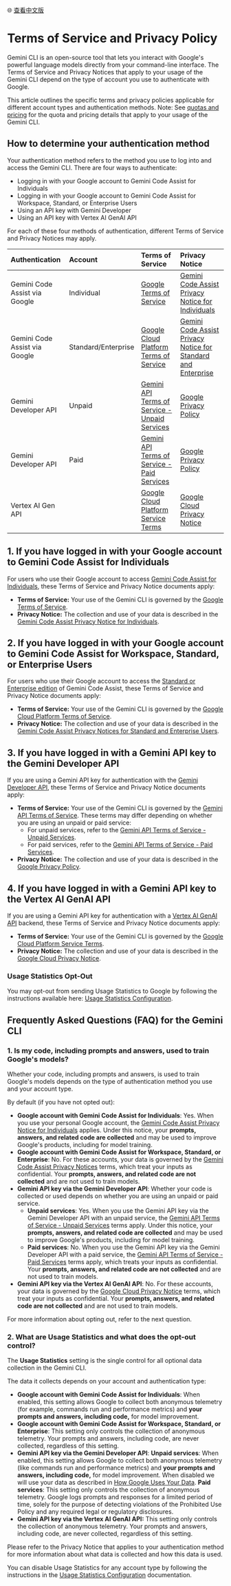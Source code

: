 🌐 [查看中文版](../i18n/chinese/docs/tos-privacy.md)

# Terms of Service and Privacy Policy

Gemini CLI is an open-source tool that lets you interact with Google's powerful language models directly from your command-line interface. The Terms of Service and Privacy Notices that apply to your usage of the Gemini CLI depend on the type of account you use to authenticate with Google.

This article outlines the specific terms and privacy policies applicable for different account types and authentication methods. Note: See [quotas and pricing](./quota-and-pricing.md) for the quota and pricing details that apply to your usage of the Gemini CLI.

## How to determine your authentication method

Your authentication method refers to the method you use to log into and access the Gemini CLI. There are four ways to authenticate:

- Logging in with your Google account to Gemini Code Assist for Individuals
- Logging in with your Google account to Gemini Code Assist for Workspace, Standard, or Enterprise Users
- Using an API key with Gemini Developer
- Using an API key with Vertex AI GenAI API

For each of these four methods of authentication, different Terms of Service and Privacy Notices may apply.

| Authentication                | Account             | Terms of Service                                                                                        | Privacy Notice                                                                                                                                                                                   |
| :---------------------------- | :------------------ | :------------------------------------------------------------------------------------------------------ | :----------------------------------------------------------------------------------------------------------------------------------------------------------------------------------------------- |
| Gemini Code Assist via Google | Individual          | [Google Terms of Service](https://policies.google.com/terms?hl=en-US)                                   | [Gemini Code Assist Privacy Notice for Individuals](https://developers.google.com/gemini-code-assist/resources/privacy-notice-gemini-code-assist-individuals)                                    |
| Gemini Code Assist via Google | Standard/Enterprise | [Google Cloud Platform Terms of Service](https://cloud.google.com/terms)                                | [Gemini Code Assist Privacy Notice for Standard and Enterprise](https://cloud.google.com/gemini/docs/codeassist/security-privacy-compliance#standard_and_enterprise_data_protection_and_privacy) |
| Gemini Developer API          | Unpaid              | [Gemini API Terms of Service - Unpaid Services](https://ai.google.dev/gemini-api/terms#unpaid-services) | [Google Privacy Policy](https://policies.google.com/privacy)                                                                                                                                     |
| Gemini Developer API          | Paid                | [Gemini API Terms of Service - Paid Services](https://ai.google.dev/gemini-api/terms#paid-services)     | [Google Privacy Policy](https://policies.google.com/privacy)                                                                                                                                     |
| Vertex AI Gen API             |                     | [Google Cloud Platform Service Terms](https://cloud.google.com/terms/service-terms/)                    | [Google Cloud Privacy Notice](https://cloud.google.com/terms/cloud-privacy-notice)                                                                                                               |

## 1. If you have logged in with your Google account to Gemini Code Assist for Individuals

For users who use their Google account to access [Gemini Code Assist for Individuals](https://developers.google.com/gemini-code-assist/docs/overview#supported-features-gca), these Terms of Service and Privacy Notice documents apply:

- **Terms of Service:** Your use of the Gemini CLI is governed by the [Google Terms of Service](https://policies.google.com/terms?hl=en-US).
- **Privacy Notice:** The collection and use of your data is described in the [Gemini Code Assist Privacy Notice for Individuals](https://developers.google.com/gemini-code-assist/resources/privacy-notice-gemini-code-assist-individuals).

## 2. If you have logged in with your Google account to Gemini Code Assist for Workspace, Standard, or Enterprise Users

For users who use their Google account to access the [Standard or Enterprise edition](https://cloud.google.com/gemini/docs/codeassist/overview#editions-overview) of Gemini Code Assist, these Terms of Service and Privacy Notice documents apply:

- **Terms of Service:** Your use of the Gemini CLI is governed by the [Google Cloud Platform Terms of Service](https://cloud.google.com/terms).
- **Privacy Notice:** The collection and use of your data is described in the [Gemini Code Assist Privacy Notices for Standard and Enterprise Users](https://cloud.google.com/gemini/docs/codeassist/security-privacy-compliance#standard_and_enterprise_data_protection_and_privacy).

## 3. If you have logged in with a Gemini API key to the Gemini Developer API

If you are using a Gemini API key for authentication with the [Gemini Developer API](https://ai.google.dev/gemini-api/docs), these Terms of Service and Privacy Notice documents apply:

- **Terms of Service:** Your use of the Gemini CLI is governed by the [Gemini API Terms of Service](https://ai.google.dev/gemini-api/terms). These terms may differ depending on whether you are using an unpaid or paid service:
  - For unpaid services, refer to the [Gemini API Terms of Service - Unpaid Services](https://ai.google.dev/gemini-api/terms#unpaid-services).
  - For paid services, refer to the [Gemini API Terms of Service - Paid Services](https://ai.google.dev/gemini-api/terms#paid-services).
- **Privacy Notice:** The collection and use of your data is described in the [Google Privacy Policy](https://policies.google.com/privacy).

## 4. If you have logged in with a Gemini API key to the Vertex AI GenAI API

If you are using a Gemini API key for authentication with a [Vertex AI GenAI API](https://cloud.google.com/vertex-ai/generative-ai/docs/reference/rest) backend, these Terms of Service and Privacy Notice documents apply:

- **Terms of Service:** Your use of the Gemini CLI is governed by the [Google Cloud Platform Service Terms](https://cloud.google.com/terms/service-terms/).
- **Privacy Notice:** The collection and use of your data is described in the [Google Cloud Privacy Notice](https://cloud.google.com/terms/cloud-privacy-notice).

### Usage Statistics Opt-Out

You may opt-out from sending Usage Statistics to Google by following the instructions available here: [Usage Statistics Configuration](./cli/configuration.md#usage-statistics).

## Frequently Asked Questions (FAQ) for the Gemini CLI

### 1. Is my code, including prompts and answers, used to train Google's models?

Whether your code, including prompts and answers, is used to train Google's models depends on the type of authentication method you use and your account type.

By default (if you have not opted out):

- **Google account with Gemini Code Assist for Individuals**: Yes. When you use your personal Google account, the [Gemini Code Assist Privacy Notice for Individuals](https://developers.google.com/gemini-code-assist/resources/privacy-notice-gemini-code-assist-individuals) applies. Under this notice,
  your **prompts, answers, and related code are collected** and may be used to improve Google's products, including for model training.
- **Google account with Gemini Code Assist for Workspace, Standard, or Enterprise**: No. For these accounts, your data is governed by the [Gemini Code Assist Privacy Notices](https://cloud.google.com/gemini/docs/codeassist/security-privacy-compliance#standard_and_enterprise_data_protection_and_privacy) terms, which treat your inputs as confidential. Your **prompts, answers, and related code are not collected** and are not used to train models.
- **Gemini API key via the Gemini Developer API**: Whether your code is collected or used depends on whether you are using an unpaid or paid service.
  - **Unpaid services**: Yes. When you use the Gemini API key via the Gemini Developer API with an unpaid service, the [Gemini API Terms of Service - Unpaid Services](https://ai.google.dev/gemini-api/terms#unpaid-services) terms apply. Under this notice, your **prompts, answers, and related code are collected** and may be used to improve Google's products, including for model training.
  - **Paid services**: No. When you use the Gemini API key via the Gemini Developer API with a paid service, the [Gemini API Terms of Service - Paid Services](https://ai.google.dev/gemini-api/terms#paid-services) terms apply, which treats your inputs as confidential. Your **prompts, answers, and related code are not collected** and are not used to train models.
- **Gemini API key via the Vertex AI GenAI API**: No. For these accounts, your data is governed by the [Google Cloud Privacy Notice](https://cloud.google.com/terms/cloud-privacy-notice) terms, which treat your inputs as confidential. Your **prompts, answers, and related code are not collected** and are not used to train models.

For more information about opting out, refer to the next question.

### 2. What are Usage Statistics and what does the opt-out control?

The **Usage Statistics** setting is the single control for all optional data collection in the Gemini CLI.

The data it collects depends on your account and authentication type:

- **Google account with Gemini Code Assist for Individuals**: When enabled, this setting allows Google to collect both anonymous telemetry (for example, commands run and performance metrics) and **your prompts and answers, including code,** for model improvement.
- **Google account with Gemini Code Assist for Workspace, Standard, or Enterprise**: This setting only controls the collection of anonymous telemetry. Your prompts and answers, including code, are never collected, regardless of this setting.
- **Gemini API key via the Gemini Developer API**:
  **Unpaid services**: When enabled, this setting allows Google to collect both anonymous telemetry (like commands run and performance metrics) and **your prompts and answers, including code,** for model improvement. When disabled we will use your data as described in [How Google Uses Your Data](https://ai.google.dev/gemini-api/terms#data-use-unpaid).
  **Paid services**: This setting only controls the collection of anonymous telemetry. Google logs prompts and responses for a limited period of time, solely for the purpose of detecting violations of the Prohibited Use Policy and any required legal or regulatory disclosures.
- **Gemini API key via the Vertex AI GenAI API:** This setting only controls the collection of anonymous telemetry. Your prompts and answers, including code, are never collected, regardless of this setting.

Please refer to the Privacy Notice that applies to your authentication method for more information about what data is collected and how this data is used.

You can disable Usage Statistics for any account type by following the instructions in the [Usage Statistics Configuration](./cli/configuration.md#usage-statistics) documentation.
